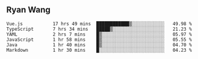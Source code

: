 ## Ryan Wang

<!--START_SECTION:waka-->

```text
Vue.js           17 hrs 49 mins  ████████████▒░░░░░░░░░░░░   49.98 %
TypeScript       7 hrs 34 mins   █████▒░░░░░░░░░░░░░░░░░░░   21.23 %
YAML             2 hrs 7 mins    █▒░░░░░░░░░░░░░░░░░░░░░░░   05.97 %
JavaScript       1 hr 58 mins    █▒░░░░░░░░░░░░░░░░░░░░░░░   05.55 %
Java             1 hr 40 mins    █▒░░░░░░░░░░░░░░░░░░░░░░░   04.70 %
Markdown         1 hr 30 mins    █░░░░░░░░░░░░░░░░░░░░░░░░   04.23 %
```

<!--END_SECTION:waka-->
